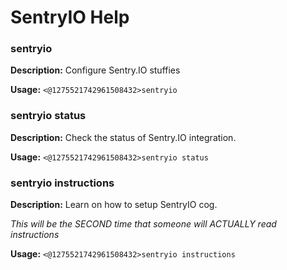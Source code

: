 # SentryIO Help

### sentryio

**Description:** Configure Sentry.IO stuffies

**Usage:** `<@1275521742961508432>sentryio`

### sentryio status

**Description:** Check the status of Sentry.IO integration.

**Usage:** `<@1275521742961508432>sentryio status`

### sentryio instructions

**Description:** Learn on how to setup SentryIO cog.

*This will be the SECOND time that someone will ACTUALLY read instructions*

**Usage:** `<@1275521742961508432>sentryio instructions`

